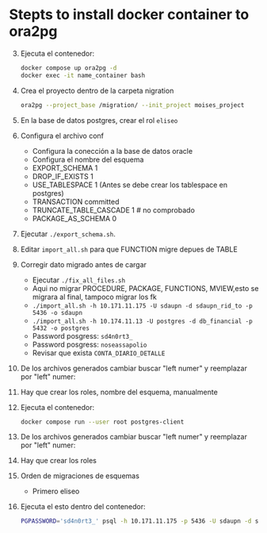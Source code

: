# Stepts to install docker container to ora2pg

3. Ejecuta el contenedor:
    ```bash
    docker compose up ora2pg -d
    docker exec -it name_container bash
    ```
4. Crea el proyecto dentro de la carpeta nigration
    ```bash
    ora2pg --project_base /migration/ --init_project moises_project
    ```
5. En la base de datos postgres, crear el rol `eliseo`
5. Configura el archivo conf
    - Configura la conección a la base de datos oracle
    - Configura el nombre del esquema
    - EXPORT_SCHEMA 1
    - DROP_IF_EXISTS 1
    - USE_TABLESPACE 1 (Antes se debe crear los tablespace en postgres)
    - TRANSACTION	committed
    - TRUNCATE_TABLE_CASCADE 1 # no comprobado
    - PACKAGE_AS_SCHEMA	0
7. Ejecutar `./export_schema.sh`.
7. Editar `import_all.sh` para que FUNCTION migre depues de TABLE
6. Corregir dato migrado antes de cargar
    - Ejecutar `./fix_all_files.sh`
    <!-- - Corregir type
    - TYPE:: Buscar `Unsupported, please edit to match PostgreSQL syntax` para reemplazar manualmente -->
    <!-- - WARNINGS PACKAGES:: Buscar en `./migration/moises_project2/schema` `salida_final, salida_rapida,salida_val, goto ` y comentarlos -->
    - Aqui no migrar PROCEDURE, PACKAGE, FUNCTIONS, MVIEW,esto se migrara al final, tampoco migrar los fk
    <!-- - Eliminar todas las lineas que empiecen con `eliseo, jose, david` etc reemplazar por `--ora2pg` para comentarlos -->
    <!-- - Buscar este caracter `dbms_random.varchar` y comentar -->
    <!-- - Editar procedimiento `moises.iudp_persona_datos_multiples` falta un `call` -->
    - `./import_all.sh -h 10.171.11.175 -U sdaupn -d sdaupn_rid_to -p 5436 -o sdaupn`
    - `./import_all.sh -h 10.174.11.13 -U postgres -d db_financial -p 5432 -o postgres`
    - Password posgress: `sd4n0rt3_`
    - Password posgress: `noseassapolio`
    - Revisar que exista `CONTA_DIARIO_DETALLE`

    <!-- - Comentar los fk que hacen referencia a esquemas que no existen, en este caso bucar: `enoc` -->
    <!-- - `sed -i "s/nextval('sq_/nextval('moises.sq_/g" schema/triggers/*.sql` con esto hay que editar el prefijo de las secuencias de ID. -->
    
4. De los archivos generados cambiar buscar "left numer" y reemplazar por "left" numer:
4. Hay que crear los roles, nombre del esquema, manualmente

4. Ejecuta el contenedor:
    ```bash
    docker compose run --user root postgres-client
    ```
4. De los archivos generados cambiar buscar "left numer" y reemplazar por "left" numer:
4. Hay que crear los roles
3. Orden de migraciones de esquemas
    - Primero eliseo
    
5. Ejecuta el esto dentro del contenedor:
    ```bash
    PGPASSWORD='sd4n0rt3_' psql -h 10.171.11.175 -p 5436 -U sdaupn -d sdaupn_rid_to
    ```
